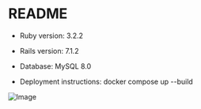 # README

* Ruby version: 3.2.2

* Rails version: 7.1.2

* Database: MySQL 8.0

* Deployment instructions: docker compose up --build

![Image](https://drive.google.com/file/d/19hcNviIba3fIQXWihB0oUVRsFzhsI9_j/view?usp=sharing)
